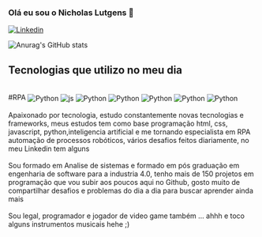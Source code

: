 ### Olá eu sou o Nicholas Lutgens 👋


[![Linkedin](https://img.shields.io/badge/LinkedIn-0077B5?style=for-the-badge&logo=linkedin&logoColor=white)](https://www.linkedin.com/in/nicholas-lutgens-21817a101/)

![Anurag's GitHub stats](https://github-readme-stats.vercel.app/api?username=Lutgens&show_icons=true&theme=radical)


## Tecnologias que utilizo no meu dia 

<div style="display: inline_block"><br/>
  #RPA
  <img align="center" alt="Python" src="https://img.shields.io/badge/Python-3776AB?style=for-the-badge&logo=python&logoColor=white" />
   <img align="center" alt="js" src="https://img.shields.io/badge/JavaScript-F7DF1E?style=for-the-badge&logo=javascript&logoColor=black" />
   <img align="center" alt="Python" src="https://img.shields.io/badge/CSS3-1572B6?style=for-the-badge&logo=css3&logoColor=white" />
   <img align="center" alt="Python" src="https://img.shields.io/badge/PHP-777BB4?style=for-the-badge&logo=php&logoColor=white" />
   <img align="center" alt="Python" src="https://img.shields.io/badge/React-20232A?style=for-the-badge&logo=react&logoColor=61DAFB" />
   <img align="center" alt="Python" src="https://img.shields.io/badge/React_Native-20232A?style=for-the-badge&logo=react&logoColor=61DAFB" />
   <img align="center" alt="Python" src="https://img.shields.io/badge/HTML5-E34F26?style=for-the-badge&logo=html5&logoColor=white" />
  
  
  </div>
  <br/>
  Apaixonado por tecnologia, estudo constantemente novas tecnologias e frameworks, meus estudos tem como base programação html, css, javascript, python,inteligencia artificial e me tornando especialista em RPA automação de processos robóticos, vários desafios feitos   diariamente, no meu Linkedin tem alguns <br/><br/>
  Sou formado em Analise de sistemas e formado em pós graduação em engenharia de software para a industria 4.0, tenho mais de 150 projetos em programação que vou subir aos poucos     aqui no Github, gosto muito de compartilhar desafios e problemas do dia a dia para buscar aprender ainda mais 
  <br/><br/>
  Sou legal, programador e jogador de video game também ... ahhh e toco alguns instrumentos musicais hehe  ;) 

